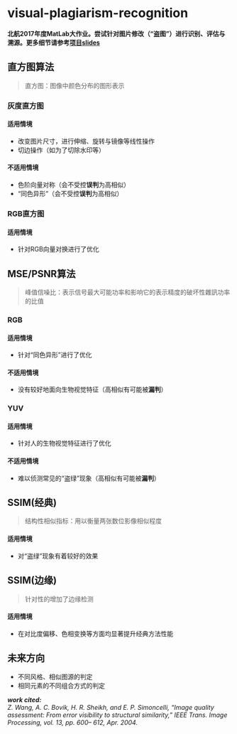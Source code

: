 # visual-plagiarism-recognition
__北航2017年度MatLab大作业。尝试针对图片修改（“盗图”）进行识别、评估与溯源。更多细节请参考[项目slides](http://slides.com/pzoom/matlab/fullscreen)__

## 直方图算法
> 直方图：图像中颜色分布的图形表示
### 灰度直方图
#### 适用情境
+ 改变图片尺寸，进行伸缩、旋转与镜像等线性操作
+ 切边操作（如为了切除水印等）

#### 不适用情境
+ 色阶向量对称（会不受控**误判**为高相似）
+ “同色异形”（会不受控**误判**为高相似）

### RGB直方图
#### 适用情境
+ 针对RGB向量对换进行了优化

## MSE/PSNR算法
> 峰值信噪比：表示信号最大可能功率和影响它的表示精度的破坏性雜訊功率的比值
### RGB
#### 适用情境
+ 针对“同色异形”进行了优化

#### 不适用情境
+ 没有较好地面向生物视觉特征（高相似有可能被**漏判**）

### YUV
#### 适用情境
+ 针对人的生物视觉特征进行了优化

#### 不适用情境
+ 难以侦测常见的“盗绿”现象（高相似有可能被**漏判**）

## SSIM(经典)
> 结构性相似指标：用以衡量两张数位影像相似程度
#### 适用情境
+ 对“盗绿”现象有着较好的效果

## SSIM(边缘)
> 针对性的增加了边缘检测
#### 适用情境
+ 在对比度偏移、色相变换等方面均显著提升经典方法性能

## 未来方向
+ 不同风格、相似图源的判定
+ 相同元素的不同组合方式的判定

_**work cited:**</br>
Z. Wang, A. C. Bovik, H. R. Sheikh, and E. P. Simoncelli,
“Image quality assessment: From error visibility to structural
similarity,” IEEE Trans. Image Processing, vol. 13, pp. 600–
612, Apr. 2004._
